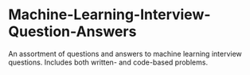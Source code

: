 # Machine-Learning-Interview-Question-Answers
An assortment of questions and answers to machine learning interview questions. Includes both written- and code-based problems.
